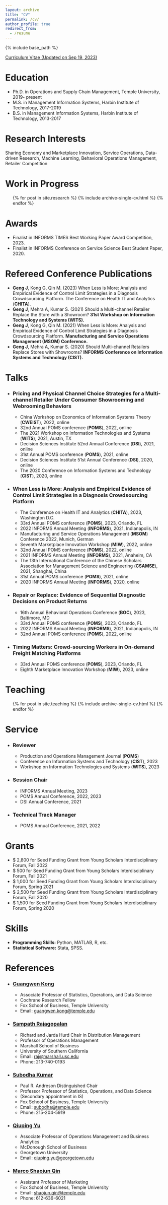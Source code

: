 ```yaml
---
layout: archive
title: "CV"
permalink: /cv/
author_profile: true
redirect_from:
  - /resume
---
```


{% include base_path %}

[Curriculum Vitae (Updated on Sep 19, 2023)](https://www.dropbox.com/scl/fi/fqcri37jmeqjmytheadtd/CV_Jingxuan_Geng_updated-Sep-19-2023.pdf?rlkey=mfvqle4van0111rwbtacac810&dl=0)


Education
======
* Ph.D. in Operations and Supply Chain Management, Temple University, 2019- present
* M.S. in Management Information Systems, Harbin Institute of Technology, 2017-2019
* B.S. in Management Information Systems, Harbin Institute of Technology, 2013-2017


Research Interests
======
Sharing Economy and Marketplace Innovation, Service Operations, Data-driven Research, Machine Learning, Behavioral Operations Management, Retailer Competition

Work in Progress
======
  <ul>{% for post in site.research %}
    {% include archive-single-cv.html %}
  {% endfor %}</ul>

Awards
======
  *  Finalist in INFORMS TIMES Best Working Paper Award Competition, 2023.
  *  Finalist in INFORMS Conference on Service Science Best Student Paper, 2020.

Refereed Conference Publications
======
  * __Geng J__, Kong G, Qin M. (2023) When Less is More: Analysis and Empirical Evidence of Control Limit Strategies in a Diagnosis Crowdsourcing Platform. The Conference on Health IT and Analytics (**CHITA**).
  * __Geng J__, Mehra A, Kumar S. (2021) Should a Multi-channel Retailer Replace the Store with a Showroom? **31st Workshop on Information Technology and Systems (WITS).**
  * __Geng J__, Kong G, Qin M. (2021) When Less is More: Analysis and Empirical Evidence of Control Limit Strategies in a Diagnosis Crowdsourcing Platform. **Manufacturing and Service Operations Management (MSOM) Conference.**
  * __Geng J__, Mehra A, Kumar S. (2020) Should Multi-channel Retailers Replace Stores with Showrooms? **INFORMS Conference on Information Systems and Technology (CIST).**


Talks
======

  * ### Pricing and Physical Channel Choice Strategies for a Multi-channel Retailer Under Consumer Showrooming and Webrooming Behaviors 
      * China Workshop on Economics of Information Systems Theory (**CWEIST**), 2022, online
      * 32nd Annual POMS conference (**POMS**), 2022, online
      * The 2021 Workshop on Information Technologies and Systems (**WITS**), 2021, Austin, TX
      * Decision Sciences Institute 52nd Annual Conference (**DSI**), 2021, online
      * 31st Annual POMS conference (**POMS**), 2021, online
      * Decision Sciences Institute 51st Annual Conference (**DSI**), 2020, online
      * The 2020 Conference on Information Systems and Technology (**CIST**), 2020, online

  * ### When Less is More: Analysis and Empirical Evidence of Control Limit Strategies in a Diagnosis Crowdsourcing Platform
      * The Conference on Health IT and Analytics (**CHITA**), 2023, Washington D.C.
      * 33rd Annual POMS conference (**POMS**), 2023, Orlando, FL
      * 2022 INFORMS Annual Meeting (**INFORMS**), 2021, Indianapolis, IN
      * Manufacturing and Service Operations Management (**MSOM**) Conference 2022, Munich, German
      * Seventh Marketplace Innovation Workshop (**MIW**), 2022, online
      * 32nd Annual POMS conference (**POMS**), 2022, online
      * 2021 INFORMS Annual Meeting (**INFORMS**), 2021, Anaheim, CA
      * The 13th International Conference of the Chinese Scholars Association for Management Science and Engineering (**CSAMSE**), 2021, Shanghai, China
      * 31st Annual POMS conference (**POMS**), 2021, online
      * 2020 INFORMS Annual Meeting (**INFORMS**), 2020, online

  * ### Repair or Replace: Evidence of Sequential Diagnostic Decisions on Product Returns
      * 16th Annual Behavioral Operations Conference (**BOC**), 2023, Baltimore, MD
      * 33rd Annual POMS conference (**POMS**), 2023, Orlando, FL
      * 2022 INFORMS Annual Meeting (**INFORMS**), 2021, Indianapolis, IN
      * 32nd Annual POMS conference (**POMS**), 2022, online

  * ### Timing Matters: Crowd-sourcing Workers in On-demand Freight Matching Platforms
      * 33rd Annual POMS conference (**POMS**), 2023, Orlando, FL
      * Eighth Marketplace Innovation Workshop (**MIW**), 2023, online
  
Teaching
======
  <ul>{% for post in site.teaching %}
    {% include archive-single-cv.html %}
  {% endfor %}</ul>
  
Service
======
  * ### Reviewer
      * Production and Operations Management Journal (**POMS**)
      * Conference on Information Systems and Technology (**CIST**), 2023
      * Workshop on Information Technologies and Systems (**WITS**), 2023
  * ### Session Chair
      * INFORMS Annual Meeting, 2023
      * POMS Annual Conference, 2022, 2023
      * DSI Annual Conference, 2021
  * ### Technical Track Manager
      * POMS Annual Conference, 2021, 2022

Grants
======
* $ 2,800 for Seed Funding Grant from Young Scholars Interdisciplinary Forum, Fall 2022
* $ 500 for Seed Funding Grant from Young Scholars Interdisciplinary Forum, Fall 2021
* $ 1,000 for Seed Funding Grant from Young Scholars Interdisciplinary Forum, Spring 2021
* $ 2,500 for Seed Funding Grant from Young Scholars Interdisciplinary Forum, Fall 2020
* $ 1,500 for Seed Funding Grant from Young Scholars Interdisciplinary Forum, Spring 2020

Skills
======
* __Programming Skills:__ Python, MATLAB, R, etc.
* __Statistical Software:__ Stata, SPSS.

References
======
  * ### [Guangwen Kong](https://sites.google.com/site/guangwek/home)
      * Associate Professor of Statistics, Operations, and Data Science
      * Cochrane Research Fellow
      * Fox School of Business, Temple University
      * Email: <guangwen.kong@temple.edu>
   
  * ### [Sampath Rajagopalan](https://www.marshall.usc.edu/personnel/sampath-rajagopalan)
      * Richard and Jarda Hurd Chair in Distribution Management
      * Professor of Operations Management
      * Marshall School of Business
      * University of Southern California
      * Email: <raj@marshall.usc.edu>
      * Phone: 213-740-0193
   
  * ### [Subodha Kumar](https://sites.temple.edu/subodha/)
      * Paul R. Andreson Distinguished Chair
      * Professor Professor of Statistics, Operations, and Data Science
      * (Secondary appointment in IS)
      * Fox School of Business, Temple University
      * Email: <subodha@temple.edu>
      * Phone: 215-204-5919

  * ### [Qiuping Yu](https://qiupingyu.com/)
      * Associate Professor of Operations Management and Business Analytics
      * McDonough School of Business
      * Georgetown University
      * Email: <qiuping.yu@georgetown.edu>
     
  * ### [Marco Shaojun Qin](https://www.fox.temple.edu/directory/marco-shaojun-qin-tuk40739)
      * Assistant Professor of Marketing
      * Fox School of Business, Temple University
      * Email: <shaojun.qin@temple.edu>
      * Phone: 612-636-6021
